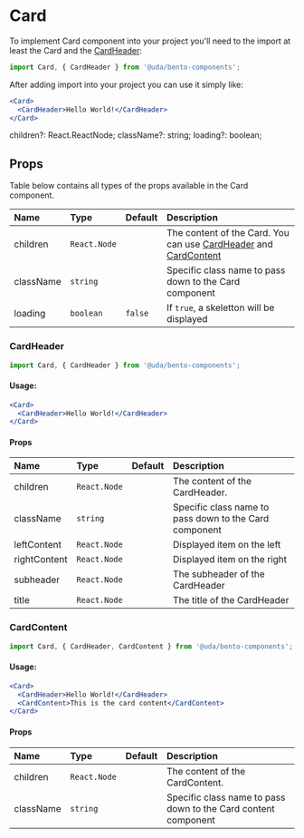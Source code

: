 # Card

To implement Card component into your project you'll need to the import at least the Card and the [CardHeader](#CardHeader):

```jsx
import Card, { CardHeader } from '@uda/bento-components';
```

After adding import into your project you can use it simply like:

```jsx
<Card>
  <CardHeader>Hello World!</CardHeader>
</Card>
```

children?: React.ReactNode;
className?: string;
loading?: boolean;

## Props

Table below contains all types of the props available in the Card component.

| Name      | Type         | Default | Description                                                                                    |
| :-------- | :----------- | :------ | :--------------------------------------------------------------------------------------------- |
| children  | `React.Node` |         | The content of the Card. You can use [CardHeader](#cardheader) and [CardContent](#cardcontent) |
| className | `string`     |         | Specific class name to pass down to the Card component                                         |
| loading   | `boolean`    | `false` | If `true`, a skeletton will be displayed                                                       |

### CardHeader

```jsx
import Card, { CardHeader } from '@uda/bento-components';
```

#### Usage:

```jsx
<Card>
  <CardHeader>Hello World!</CardHeader>
</Card>
```

#### Props

| Name         | Type         | Default | Description                                            |
| :----------- | :----------- | :------ | :----------------------------------------------------- |
| children     | `React.Node` |         | The content of the CardHeader.                         |
| className    | `string`     |         | Specific class name to pass down to the Card component |
| leftContent  | `React.Node` |         | Displayed item on the left                             |
| rightContent | `React.Node` |         | Displayed item on the right                            |
| subheader    | `React.Node` |         | The subheader of the CardHeader                        |
| title        | `React.Node` |         | The title of the CardHeader                            |

### CardContent

```jsx
import Card, { CardHeader, CardContent } from '@uda/bento-components';
```

#### Usage:

```jsx
<Card>
  <CardHeader>Hello World!</CardHeader>
  <CardContent>This is the card content</CardContent>
</Card>
```

#### Props

| Name      | Type         | Default | Description                                                    |
| :-------- | :----------- | :------ | :------------------------------------------------------------- |
| children  | `React.Node` |         | The content of the CardContent.                                |
| className | `string`     |         | Specific class name to pass down to the Card content component |
